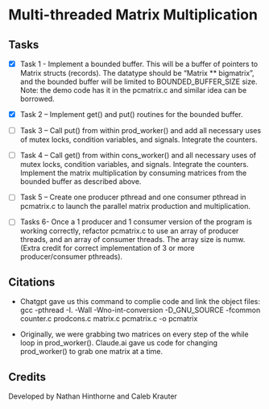# Multi-threaded Matrix Multiplication

## Tasks

- [x] Task 1 - Implement a bounded buffer. This will be a buffer of pointers to Matrix structs (records). The datatype should be “Matrix ** bigmatrix”, and the bounded buffer will be limited to BOUNDED_BUFFER_SIZE size. Note: the demo code has it in the pcmatrix.c and similar idea can be borrowed.

- [x] Task 2 – Implement get() and put() routines for the bounded buffer.

- [ ] Task 3 – Call put() from within prod_worker() and add all necessary uses of mutex locks, condition variables, and signals. Integrate the counters.

- [ ] Task 4 – Call get() from within cons_worker() and all necessary uses of mutex locks, condition variables, and signals. Integrate the counters. Implement the matrix multiplication by consuming matrices from the bounded buffer as described above.  

- [ ] Task 5 – Create one producer pthread and one consumer pthread in pcmatrix.c to launch the parallel matrix production and multiplication.  

- [ ] Tasks 6- Once a 1 producer and 1 consumer version of the program is working correctly, refactor pcmatrix.c to use an array of producer threads, and an array of consumer threads. The array size is numw. (Extra credit for correct implementation of 3 or more producer/consumer pthreads).

## Citations

- Chatgpt gave us this command to complie code and link the object files: gcc -pthread -I. -Wall -Wno-int-conversion -D_GNU_SOURCE -fcommon counter.c prodcons.c matrix.c pcmatrix.c -o pcmatrix

- Originally, we were grabbing two matrices on every step of the while loop in prod_worker(). Claude.ai gave us code for changing prod_worker() to grab one matrix at a time.

## Credits

Developed by Nathan Hinthorne and Caleb Krauter
